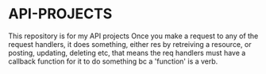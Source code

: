 # API-PROJECTS
This repository is for my API projects
Once you make a request to any of the request handlers, it does something, either res by retreiving
a resource, or posting, updating, deleting etc, that means the req handlers must have a callback function for it to do something bc a 'function' is a verb.


